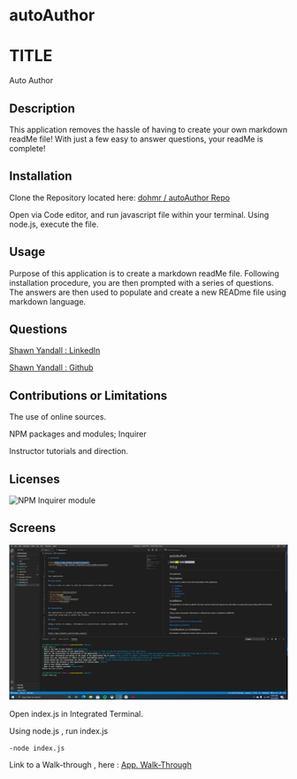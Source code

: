
# autoAuthor

# TITLE

Auto Author

## Description

This application removes the hassle of having to create your own markdown readMe file! With just a few easy to answer questions, your readMe is complete!

## Installation

Clone the Repository located here: [dohmr / autoAuthor Repo](https://github.com/dohmr/autoAuthor)

Open via Code editor, and run javascript file within your terminal. Using node.js, execute the file.

## Usage

Purpose of this application is to create a markdown readMe file.
Following installation procedure, you are then prompted with a series of questions. The answers are then used to populate and create a new READme file using markdown language.

## Questions

[Shawn Yandall : LinkedIn](https://www.linkedin.com/in/shawn.yandall/)

[Shawn Yandall : Github](https://github.com/dohmr/)

## Contributions or Limitations

The use of online sources. 

NPM packages and modules; Inquirer

Instructor tutorials and direction.


## Licenses

![NPM](https://img.shields.io/npm/l/inquirer)
Inquirer module


## Screens

![code shot](assets/code.png)

Open index.js in Integrated Terminal.

Using node.js , run index.js
```
-node index.js
```
Link to a Walk-through , here : [App. Walk-Through](https://drive.google.com/file/d/1FilzIn267b1Shm35cH7w4IX-bSWNDtuZ/view?usp=sharing)
